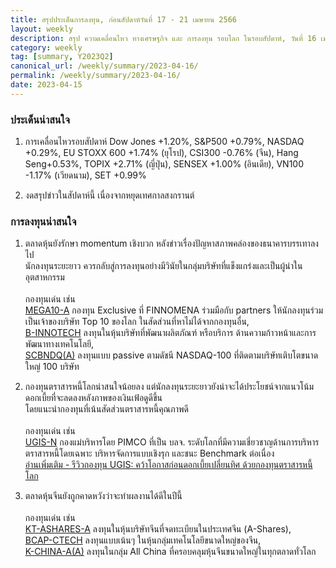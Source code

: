 ```yaml
---
title: สรุปประเด็นการลงทุน, ก่อนสัปดาห์วันที่ 17 - 21 เมษายน 2566
layout: weekly
description: สรุป ความเคลื่อนไหว ทางเศรษฐกิจ และ การลงทุน รอบโลก ในรอบสัปดาห์, วันที่ 16 เมษายน 2566
category: weekly
tag: [summary, Y2023Q2]
canonical_url: /weekly/summary/2023-04-16/
permalink: /weekly/summary/2023-04-16/
date: 2023-04-15
---
```


### ประเด็นน่าสนใจ

1. การเคลื่อนไหวรอบสัปดาห์ Dow Jones +1.20%, S&P500 +0.79%, NASDAQ +0.29%, EU STOXX 600 +1.74% (ยุโรป), CSI300 -0.76% (จีน), Hang Seng+0.53%, TOPIX +2.71% (ญี่ปุ่น), SENSEX +1.00% (อินเดีย), VN100 -1.17% (เวียดนาม), SET +0.99%

2. งดสรุปข่าวในสัปดาห์นี้ เนื่องจากหยุดเทศกาลสงกรานต์




### การลงทุนน่าสนใจ

1. ตลาดหุ้นยังรักษา momentum เชิงบวก หลังข่าวเรื่องปัญหาสภาพคล่องของธนาคารบรรเทาลงไป  
นักลงทุนระยะยาว ควรกลับสู่การลงทุนอย่างมีวินัยในกลุ่มบริษัทที่แข็งแกร่งและเป็นผู้นำในอุตสาหกรรม<br><br>
กองทุนเด่น เช่น  
[MEGA10-A](https://www.finnomena.com/mega10/) กองทุน Exclusive ที่ FINNOMENA ร่วมมือกับ partners ให้นักลงทุนร่วมเป็นเจ้าของบริษัท Top 10 ของโลก ในสัดส่วนที่หาไม่ได้จากกองทุนอื่น,  
[B-INNOTECH](https://www.finnomena.com/fund/B-INNOTECH) ลงทุนในหุ้นบริษัทที่พัฒนาผลิตภัณฑ์ หรือบริการ ด้านความก้าวหน้าและการพัฒนาทางเทคโนโลยี,  
[SCBNDQ(A)](https://www.finnomena.com/fund/SCBNDQ(A)) ลงทุนแบบ passive ตามดัชนี NASDAQ-100 ที่ติดตามบริษัทเติบโตขนาดใหญ่ 100 บริษัท

2. กองทุนตราสารหนี้โลกน่าสนใจน้อยลง แต่นักลงทุนระยะยาวยังน่าจะได้ประโยชน์จากแนวโน้มดอกเบี้ยที่จะลดลงหลังภาพของเงินเฟ้อดูดีขึ้น  
โดยแนะนำกองทุนที่เน้นสัดส่วนตราสารหนี้คุณภาพดี<br><br>
กองทุนเด่น เช่น  
[UGIS-N](https://www.finnomena.com/fund/UGIS-N) กองแม่บริหารโดย PIMCO ที่เป็น บลจ. ระดับโลกที่มีความเชี่ยวชาญด้านการบริหารตราสารหนี้โดยเฉพาะ บริหารจัดการแบบเชิงรุก และชนะ Benchmark ต่อเนื่อง  
[อ่านเพิ่มเติม - รีวิวกองทุน UGIS: คว้าโอกาสก่อนดอกเบี้ยเปลี่ยนทิศ ด้วยกองทุนตราสารหนี้โลก](https://www.finnomena.com/fruhling/ugis-n-review-2023/)

3. ตลาดหุ้นจีนยังถูกคาดหวังว่าจะทำผลงานได้ดีในปีนี้<br><br>
กองทุนเด่น เช่น  
[KT-ASHARES-A](https://www.finnomena.com/fund/KT-Ashares-A) ลงทุนในหุ้นบริษัทจีนที่จดทะเบียนในประเทศจีน (A-Shares),  
[BCAP-CTECH](https://www.finnomena.com/fund/BCAP-CTECH) ลงทุนแบบเน้นๆ ในหุ้นกลุ่มเทคโนโลยีขนาดใหญ่ของจีน,  
[K-CHINA-A(A)](https://www.finnomena.com/fund/K-CHINA-A(A)) ลงทุนในกลุ่ม All China ที่ครอบคลุมหุ้นจีนขนาดใหญ่ในทุกตลาดทั่วโลก
